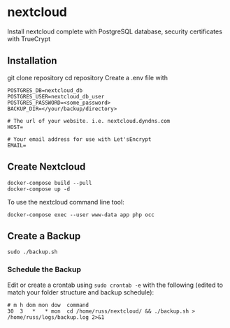# nextcloud
Install nextcloud complete with PostgreSQL database, security certificates with TrueCrypt

## Installation
git clone repository
cd repository
Create a .env file with
```
POSTGRES_DB=nextcloud_db
POSTGRES_USER=nextcloud_db_user
POSTGRES_PASSWORD=<some_password>
BACKUP_DIR=</your/backup/directory>

# The url of your website. i.e. nextcloud.dyndns.com
HOST=

# Your email address for use with Let'sEncrypt
EMAIL=
```

## Create Nextcloud
```
docker-compose build --pull
docker-compose up -d
```

To use the nextcloud command line tool:
```
docker-compose exec --user www-data app php occ
```

## Create a Backup
```
sudo ./backup.sh
```

### Schedule the Backup
Edit or create a crontab using `sudo crontab -e` with the following (edited to match your folder structure and backup schedule):
```
# m h dom mon dow  command
30  3   *   * mon  cd /home/russ/nextcloud/ && ./backup.sh > /home/russ/logs/backup.log 2>&1
```
